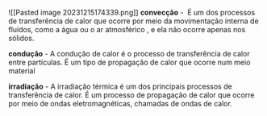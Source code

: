 ![[Pasted image 20231215174339.png]]
**convecção** -  É um dos processos de transferência de calor que ocorre por meio da movimentação interna de fluidos, como a água ou o ar atmosférico , e ela não ocorre apenas nos sólidos.

**condução** - A condução de calor é o processo de transferência de calor entre partículas. É um tipo de propagação de calor que ocorre num meio material

**irradiação** - A irradiação térmica é um dos principais processos de transferência de calor. É um processo de propagação de calor que ocorre por meio de ondas eletromagnéticas, chamadas de ondas de calor.